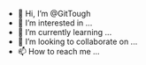 - 👋 Hi, I’m @GitTough
- 👀 I’m interested in ...
- 🌱 I’m currently learning ...
- 💞️ I’m looking to collaborate on ...
- 📫 How to reach me ...

<!---
GitTough/GitTough is a ✨ special ✨ repository because its `README.md` (this file) appears on your GitHub profile.
You can click the Preview link to take a look at your changes.
--->
